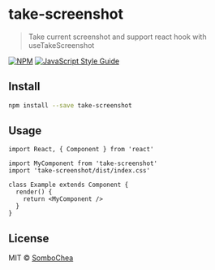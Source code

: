 # take-screenshot

> Take current screenshot and support react hook with useTakeScreenshot

[![NPM](https://img.shields.io/npm/v/take-screenshot.svg)](https://www.npmjs.com/package/take-screenshot) [![JavaScript Style Guide](https://img.shields.io/badge/code_style-standard-brightgreen.svg)](https://standardjs.com)

## Install

```bash
npm install --save take-screenshot
```

## Usage

```tsx
import React, { Component } from 'react'

import MyComponent from 'take-screenshot'
import 'take-screenshot/dist/index.css'

class Example extends Component {
  render() {
    return <MyComponent />
  }
}
```

## License

MIT © [SomboChea](https://github.com/SomboChea)
